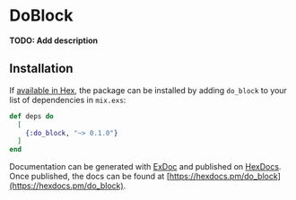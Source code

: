 # DoBlock

**TODO: Add description**

## Installation

If [available in Hex](https://hex.pm/docs/publish), the package can be installed
by adding `do_block` to your list of dependencies in `mix.exs`:

```elixir
def deps do
  [
    {:do_block, "~> 0.1.0"}
  ]
end
```

Documentation can be generated with [ExDoc](https://github.com/elixir-lang/ex_doc)
and published on [HexDocs](https://hexdocs.pm). Once published, the docs can
be found at [https://hexdocs.pm/do_block](https://hexdocs.pm/do_block).


